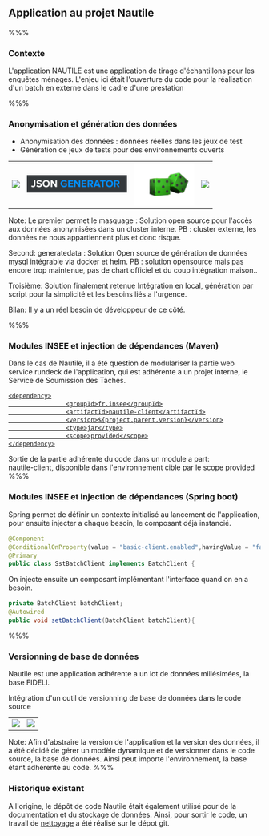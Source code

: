 <!-- .slide: data-background-image="images/nautilus.svg" data-background-size="900px" class="chapter" -->

## Application au projet Nautile

%%%

<!-- .slide: data-background-image="images/nautilus.svg" data-background-size="600px" class="slide" -->
### Contexte
L'application NAUTILE est une application de tirage d'échantillons pour les enquêtes ménages.
L'enjeu ici était l'ouverture du code pour la réalisation d'un batch en externe dans le cadre d'une prestation

%%%


<!-- .slide: data-background-image="images/nautilus.svg" data-background-size="600px" class="slide" -->
### Anonymisation et génération des données
- Anonymisation des données : données réelles dans les jeux de test
- Génération de jeux de tests pour des environnements ouverts

<table>
            <tr>
              <td>
                <a href="https://postgresql-anonymizer.readthedocs.io/en/stable/" target="_blank">
                  <img src="https://assets.gitlab-static.net/uploads/-/system/project/avatar/7709206/carre.png?width=64" style="width: 70px;" />
                </a>
              </td>
              <td>
                <a href="https://www.json-generator.com/" target="_blank">
                  <img src="images/js.png" style="width: 200px;" />
                </a>
              </td>
              <td>
                <a href="https://github.com/benkeen/generatedata" target="_blank">
                  <img src="images/generatedData.png" style="width: 120px;" />
                </a>
              </td>
             <td>
                <a href="https://www.techonthenet.com/postgresql/functions/random.php" target="_blank">
                  <img src="https://www.postgresql.org/media/img/about/press/elephant.png" style="width: 80px;" />
                </a>
              </td>
            </tr>
</table>

Note:
Le premier permet le masquage :
Solution open source pour l'accès aux données anonymisées dans un cluster interne.
PB : cluster externe, les données ne nous appartiennent plus et donc risque.

Second: 
generatedata :
Solution Open source de génération de données mysql intégrable via docker et helm.
PB : solution opensource mais pas encore trop maintenue, pas de chart officiel et du coup intégration maison..

Troisième:
Solution finalement retenue
Intégration en local, génération par script pour la simplicité et les besoins liés a l'urgence.

Bilan: 
Il y a un réel besoin de développeur de ce côté.

%%%

<!-- .slide: data-background-image="images/nautilus.svg" data-background-size="600px" class="slide" -->

### Modules INSEE et injection de dépendances (Maven)

Dans le cas de Nautile, il a été question de modulariser la partie web service rundeck de l'application, qui est adhérente a un projet interne, le Service de Soumission des Tâches.
<a href="https://maven.apache.org/guides/introduction/introduction-to-the-pom.html" target="_blank">
```xml:
<dependency>
                <groupId>fr.insee</groupId>
                <artifactId>nautile-client</artifactId>
                <version>${project.parent.version}</version>
                <type>jar</type>
                <scope>provided</scope>
</dependency>
```
</a>

Sortie de la partie adhérente du code dans un module a part: <br/>
nautile-client, disponible dans l'environnement cible par le scope provided
%%%
<!-- .slide: data-background-image="images/nautilus.svg" data-background-size="600px" class="slide" -->
### Modules INSEE et injection de dépendances (Spring boot)
Spring permet de définir un contexte initialisé au lancement de l'application, pour ensuite injecter a chaque besoin, le composant déjà instancié.
<a href="https://docs.spring.io/spring-boot/docs/current/api/org/springframework/boot/autoconfigure/condition/ConditionalOnProperty.html" target="_blank">

```java
@Component
@ConditionalOnProperty(value = "basic-client.enabled",havingValue = "false")
@Primary
public class SstBatchClient implements BatchClient {
``` 
</a>

On injecte ensuite un composant implémentant l'interface quand on en a besoin.
<a href="https://docs.spring.io/spring-framework/docs/current/javadoc-api/org/springframework/beans/factory/annotation/Autowired.html" target="_blank">

```java
private BatchClient batchClient;
@Autowired
public void setBatchClient(BatchClient batchClient){
```

</a>
%%%

<!-- .slide: data-background-image="images/nautilus.svg" data-background-size="600px" class="slide" -->
### Versionning de base de données

Nautile est une application adhérente a un lot de données millésimées, la base FIDELI. <br/>

Intégration d'un outil de versionning de base de données dans le code source

<table>
            <tr>
              <td>
                <a href="https://www.liquibase.org/" target="_blank">
                  <img src="https://www.liquibase.org/wp-content/themes/liquibase/assets/img/cta-icon-org.svg" style="width: 70px;" />
                </a>
              </td>
              <td>
                <a href="https://github.com/flyway/flyway" target="_blank">
                  <img src="https://flywaydb.org/assets/logo/flyway-logo-tm.png" style="width: 120px;" />
                </a>
              </td>
            </tr>
</table>


Note:
Afin d'abstraire la version de l'application et la version des données, il a été décidé de gérer un modèle dynamique 
et de versionner dans le code source, la base de données. Ainsi peut importe l'environnement, la base étant adhérente au code.
%%%

<!-- .slide: data-background-image="images/nautilus.svg" data-background-size="600px" class="slide" -->
### Historique existant
A l'origine, le dépôt de code Nautile était également utilisé pour de la documentation et du stockage de données. Ainsi, pour sortir le code, un travail de <a href="https://rtyley.github.io/bfg-repo-cleaner/" target="_blank">nettoyage</a> a été réalisé sur le dépot git.



